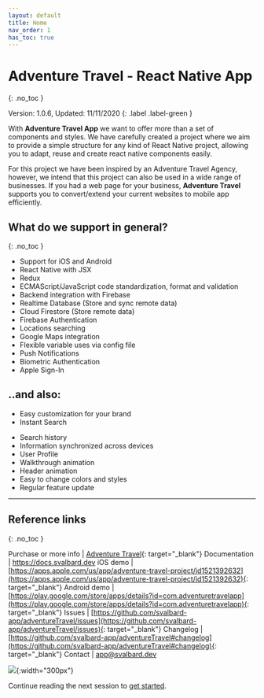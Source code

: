 ```yaml
---
layout: default
title: Home
nav_order: 1
has_toc: true
---
```

# Adventure Travel - React Native App
{: .no_toc }

Version: 1.0.6, Updated: 11/11/2020
{: .label .label-green }

With **Adventure Travel App** we want to offer more than a set of components and styles. We have carefully created a project where we aim to provide a simple structure for any kind of React Native project, allowing you to adapt, reuse and create react native components easily.

For this project we have been inspired by an Adventure Travel Agency, however, we intend that this project can also be used in a wide range of businesses. If you had a web page for your business, **Adventure Travel** supports you to convert/extend your current websites to mobile app efficiently.

## What do we support in general?
{: .no_toc }

- Support for iOS and Android
- React Native with JSX
- Redux
- ECMAScript/JavaScript code standardization, format and validation
- Backend integration with Firebase
- Realtime Database (Store and sync remote data)
- Cloud Firestore (Store remote data)
- Firebase Authentication
- Locations searching
- Google Maps integration
- Flexible variable uses via config file
- Push Notifications
- Biometric Authentication
- Apple Sign-In

## ..and also:

- Easy customization for your brand
- Instant Search
<!-- - Support filter by category, tab and pricing -->
<!-- - Search history and clean up -->
- Search history
- Information synchronized across devices
- User Profile
- Walkthrough animation
- Header animation
- Easy to change colors and styles
- Regular feature update

---

## Reference links
{: .no_toc }

Purchase or more info | [Adventure Travel](https://codecanyon.net/item/adventure-travel-react-native-app/27231612){: target="_blank"}
Documentation | https://docs.svalbard.dev
iOS demo | [https://apps.apple.com/us/app/adventure-travel-project/id1521392632](https://apps.apple.com/us/app/adventure-travel-project/id1521392632){: target="_blank"}
Android demo | [https://play.google.com/store/apps/details?id=com.adventuretravelapp](https://play.google.com/store/apps/details?id=com.adventuretravelapp){: target="_blank"}
Issues | [https://github.com/svalbard-app/adventureTravel/issues](https://github.com/svalbard-app/adventureTravel/issues){: target="_blank"}
Changelog | [https://github.com/svalbard-app/adventureTravel#changelog](https://github.com/svalbard-app/adventureTravel#changelog){: target="_blank"}
Contact | [app@svalbard.dev](mailto:app@svalbard.dev)

![](/images/react-native.png){:width="300px"}

Continue reading the next session to [get started](/docs/getting-started).